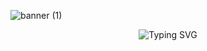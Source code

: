 ![banner (1)](https://github.com/Adri22K/Adri22K/assets/168793109/5cd84067-e2ad-4298-946e-6296281e03cc)

<p align="center">
  <img src="https://readme-typing-svg.demolab.com/?font=Pacifico&size=28&duration=4990&pause=1000&color=EDC5F8&center=true&vCenter=true&multiline=true&random=true&width=540&lines=%F0%9F%8C%BA+Hi%2C+welcome+to+my+profile!+I'm+Adrielle+and+I'm+a+programming+student!" alt="Typing SVG" /></a>
</p>
